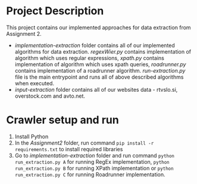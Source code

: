 # Project Description
This project contains our implemented approaches for data extraction from Assignment 2. 
- _implementation-extraction_ folder contains all of our implemented algorithms for data extraction. _regexWier.py_ contains implementation of algorithm which uses regular expressions, _xpath.py_ contains implementation of algorithm which uses xpath queries, _roadrunner.py_ contains implementation of a roadrunner algorithm. _run-extraction.py_ file is the main entrypoint and runs all of above described algorithms when executed.
- _input-extraction_ folder contains all of our websites data - rtvslo.si, overstock.com and avto.net.

# Crawler setup and run
1. Install Python
2. In the _Assignment2_ folder, run command `pip install -r requirements.txt` to install required libraries
3. Go to _implementation-extraction_ folder and run command `python run_extraction.py A` for running RegEx implementation, `python run_extraction.py B` for running XPath implementation or `python run_extraction.py C` for running Roadrunner implementation.